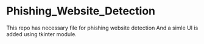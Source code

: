 # Phishing_Website_Detection
This repo has necessary file for phishing website detection
And a simle UI is added using tkinter module.
